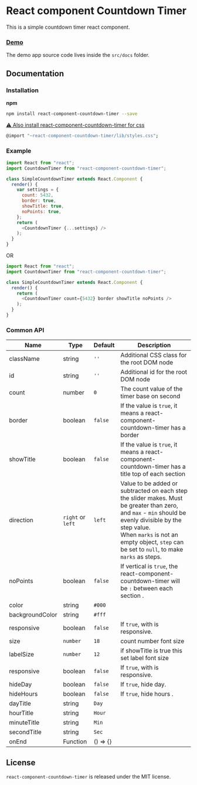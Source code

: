 # React component Countdown Timer

This is a simple countdown timer react component.

### [Demo](https://AnanyNoon.github.io/react-component-countdown-timer/)

The demo app source code lives inside the `src/docs` folder. 

## Documentation

### Installation

**npm**

```bash
npm install react-component-countdown-timer --save
```

[⚠️ Also install react-component-countdown-timer for css](https://github.com/markusenglund/react-npm-component-starter#what-about-css)

```bash
@import "~react-component-countdown-timer/lib/styles.css";
```


### Example

```js
import React from "react";
import CountdownTimer from "react-component-countdown-timer";

class SimpleCountdownTimer extends React.Component {
  render() {
    var settings = {
      count: 5432,
      border: true,
      showTitle: true,
      noPoints: true,
    };
    return (
      <CountdownTimer {...settings} />
    );
  }
}
```


OR


```js
import React from "react";
import CountdownTimer from "react-component-countdown-timer";

class SimpleCountdownTimer extends React.Component {
  render() {
    return (
      <CountdownTimer count={5432} border showTitle noPoints />
    );
  }
}
```




### Common API

| Name         | Type    | Default | Description |
| ------------ | ------- | ------- | ----------- |
| className | string | `''` | Additional CSS class for the root DOM node |
| id | string | `''` | Additional id for the root DOM node |
| count | number | `0` | The count value of the timer base on second |
| border | boolean | `false` | If the value is `true`, it means a react-component-countdown-timer has a border |
| showTitle | boolean | `false` | If the value is `true`, it means a react-component-countdown-timer has a title top of each section |
| direction | `right` or `left` | `left` | Value to be added or subtracted on each step the slider makes. Must be greater than zero, and `max` - `min` should be evenly divisible by the step value. <br /> When `marks` is not an empty object, `step` can be set to `null`, to make `marks` as steps. |
| noPoints | boolean | `false` | If vertical is `true`, the react-component-countdown-timer will be `:` between each section . |
| color | string | `#000` |  |
| backgroundColor | string | `#fff` |  |
| responsive | boolean | `false` | If `true`, with is responsive. |
| size | `number` | `18` | count number font size
| labelSize | `number` | `12` | if showTitle is true this set label font size
| responsive | boolean | `false` | If `true`, with is responsive. |
| hideDay | boolean | `false` | If `true`, hide day. |
| hideHours | boolean | `false` | If `true`, hide hours . |
| dayTitle | string | `Day` |  |
| hourTitle | string | `Hour` |  |
| minuteTitle | string | `Min` |  |
| secondTitle | string | `Sec` |  |
| onEnd | Function | () => {} | |

## License

`react-component-countdown-timer` is released under the MIT license.
